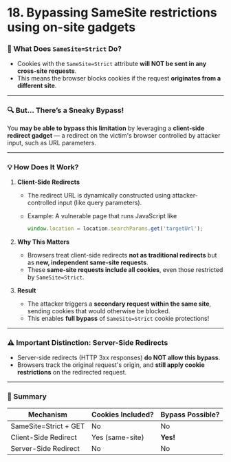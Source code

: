 # 18. Bypassing SameSite restrictions using on-site gadgets

### 🚫 What Does `SameSite=Strict` Do?

- Cookies with the `SameSite=Strict` attribute **will NOT be sent in any cross-site requests**.
- This means the browser blocks cookies if the request **originates from a different site**.

---

### 🔍 But... There’s a Sneaky Bypass!

You **may be able to bypass this limitation** by leveraging a **client-side redirect gadget** — a redirect on the victim's browser controlled by attacker input, such as URL parameters.

---

### 💡 How Does It Work?

1. **Client-Side Redirects**
    - The redirect URL is dynamically constructed using attacker-controlled input (like query parameters).
    - Example: A vulnerable page that runs JavaScript like
        
        ```jsx
        window.location = location.searchParams.get('targetUrl');
        ```
        
2. **Why This Matters**
    - Browsers treat client-side redirects **not as traditional redirects** but as **new, independent same-site requests**.
    - These **same-site requests include all cookies**, even those restricted by `SameSite=Strict`.
3. **Result**
    - The attacker triggers a **secondary request within the same site**, sending cookies that would otherwise be blocked.
    - This enables **full bypass** of `SameSite=Strict` cookie protections!

---

### ⚠️ Important Distinction: Server-Side Redirects

- Server-side redirects (HTTP 3xx responses) **do NOT allow this bypass**.
- Browsers track the original request's origin, and **still apply cookie restrictions** on the redirected request.

---

### 🔐 Summary

| Mechanism | Cookies Included? | Bypass Possible? |
| --- | --- | --- |
| SameSite=Strict + GET | No | No |
| Client-Side Redirect | Yes (same-site) | **Yes!** |
| Server-Side Redirect | No | No |